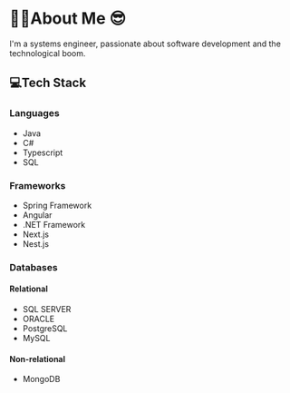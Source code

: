 # 🧑‍💻About Me 😎

I'm a systems engineer,
passionate about software development and the technological boom.

## 💻Tech Stack

### Languages
- Java
- C#
- Typescript
- SQL

### Frameworks
- Spring Framework
- Angular
- .NET Framework
- Next.js
- Nest.js

### Databases
#### Relational
- SQL SERVER
- ORACLE
- PostgreSQL
- MySQL

#### Non-relational
- MongoDB
